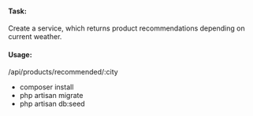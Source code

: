 #### Task: 
Create a service, which returns product recommendations depending on current weather.

#### Usage: 
/api/products/recommended/:city

* composer install
* php artisan migrate
* php artisan db:seed
